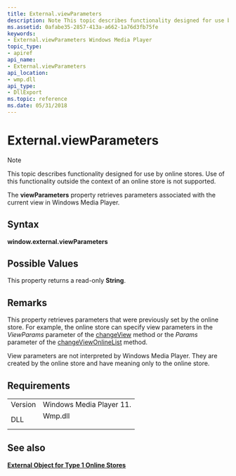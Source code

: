 ```yaml
---
title: External.viewParameters
description: Note This topic describes functionality designed for use by online stores. | External.viewParameters
ms.assetid: 0afabe35-2857-413a-a662-1a76d3fb75fe
keywords:
- External.viewParameters Windows Media Player
topic_type:
- apiref
api_name:
- External.viewParameters
api_location:
- wmp.dll
api_type:
- DllExport
ms.topic: reference
ms.date: 05/31/2018
---
```


# External.viewParameters

> [!Note]  
> This topic describes functionality designed for use by online stores. Use of this functionality outside the context of an online store is not supported.

 

The **viewParameters** property retrieves parameters associated with the current view in Windows Media Player.

## Syntax

**window.external.viewParameters**

## Possible Values

This property returns a read-only **String**.

## Remarks

This property retrieves parameters that were previously set by the online store. For example, the online store can specify view parameters in the *ViewParams* parameter of the [changeView](external-changeview.md) method or the *Params* parameter of the [changeViewOnlineList](external-changeviewonlinelist.md) method.

View parameters are not interpreted by Windows Media Player. They are created by the online store and have meaning only to the online store.

## Requirements



|                    |                                                                                    |
|--------------------|------------------------------------------------------------------------------------|
| Version<br/> | Windows Media Player 11.<br/>                                                |
| DLL<br/>     | <dl> <dt>Wmp.dll</dt> </dl> |



## See also

<dl> <dt>

[**External Object for Type 1 Online Stores**](external-object-for-type-1-online-stores.md)
</dt> </dl>

 

 





